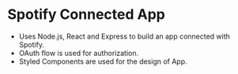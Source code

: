 # Spotify Connected App
- Uses Node.js, React and Express to build an app connected with Spotify.
- OAuth flow is used for authorization.
- Styled Components are used for the design of App.

